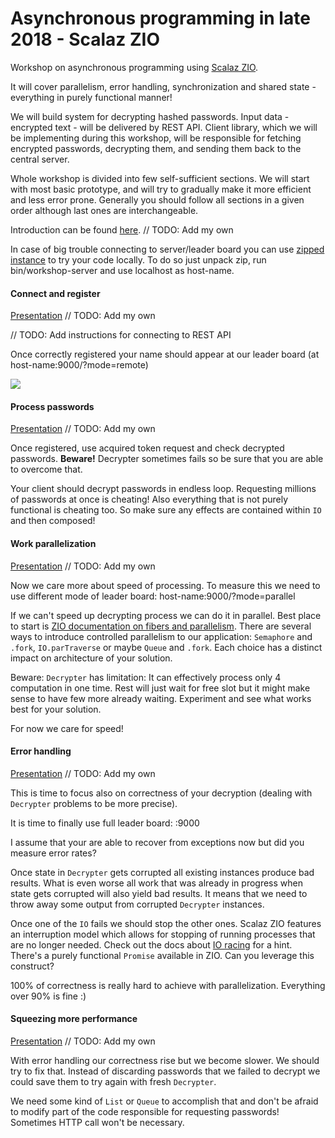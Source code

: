 Asynchronous programming in late 2018 - Scalaz ZIO
=============

Workshop on asynchronous programming using [Scalaz ZIO](https://scalaz.github.io/scalaz-zio).

It will cover parallelism, error handling, synchronization and shared state - everything in purely functional manner!

We will build system for decrypting hashed passwords. Input data - encrypted text - will be delivered by REST API.
Client library, which we will be implementing during this workshop, will be responsible for fetching encrypted passwords, decrypting them, and sending them back to the central server.


Whole workshop is divided into few self-sufficient sections. We will start with most basic prototype, and will try to gradually make it more efficient and less error prone.
Generally you should follow all sections in a given order although last ones are interchangeable.

Introduction can be found [here](http://virtuslab.github.io/akka-workshop/#/intro). // TODO: Add my own

In case of big trouble connecting to server/leader board you can use [zipped instance](/local-server/workshop-server-1.0.4.zip) to try your code locally. To do so just unpack zip, run bin/workshop-server and use localhost as host-name. 

#### Connect and register 
[Presentation](http://virtuslab.github.io/akka-workshop/#/register) // TODO: Add my own

// TODO: Add instructions for connecting to REST API

Once correctly registered your name should appear at our leader board (at host-name:9000/?mode=remote)

![](leaderboard.png)

#### Process passwords
[Presentation](http://virtuslab.github.io/akka-workshop/#/process) // TODO: Add my own

Once registered, use acquired token request and check decrypted passwords. **Beware!** Decrypter sometimes fails so be sure that you are able to overcome that.

Your client should decrypt passwords in endless loop. Requesting millions of passwords at once is cheating! Also everything
that is not purely functional is cheating too. So make sure any effects are contained within `IO` and then composed!

#### Work parallelization
[Presentation](http://virtuslab.github.io/akka-workshop/#/parallel) // TODO: Add my own

Now we care more about speed of processing. To measure this we need to use different mode of leader board: host-name:9000/?mode=parallel

If we can't speed up decrypting process we can do it in parallel. 
Best place to start is [ZIO documentation on fibers and parallelism](https://scalaz.github.io/scalaz-zio/usage/fibers.html). 
There are several ways to introduce controlled parallelism to our application: `Semaphore` and `.fork`, `IO.parTraverse` or maybe
`Queue` and `.fork`. Each choice has a distinct impact on architecture of your solution.

Beware: `Decrypter` has limitation: It can effectively process only 4 computation in one time. 
Rest will just wait for free slot but it might make sense to have few more already waiting. Experiment and see what works
best for your solution.

For now we care for speed!

#### Error handling
[Presentation](http://virtuslab.github.io/akka-workshop/#/errors) // TODO: Add my own

This is time to focus also on correctness of your decryption (dealing with `Decrypter` problems to be more precise).

It is time to finally use full leader board: <host-name>:9000

I assume that your are able to recover from exceptions now but did you measure error rates?

Once state in `Decrypter` gets corrupted all existing instances produce bad results. 
What is even worse all work that was already in progress when state gets corrupted will also yield bad results.
It means that we need to throw away some output from corrupted `Decrypter` instances. 

Once one of the `IO` fails we should stop the other ones. Scalaz ZIO features an interruption model which allows for
stopping of running processes that are no longer needed. Check out the docs about
[IO racing](https://scalaz.github.io/scalaz-zio/usage/fibers.html#racing) for a hint. There's a purely functional 
`Promise` available in ZIO. Can you leverage this construct?  
 
100% of correctness is really hard to achieve with parallelization. Everything over 90% is fine :)

#### Squeezing more performance
[Presentation](http://virtuslab.github.io/akka-workshop/#/long-tasks) // TODO: Add my own

With error handling our correctness rise but we become slower. We should try to fix that.
Instead of discarding passwords that we failed to decrypt we could save them to try again with fresh `Decrypter`. 

We need some kind of `List` or `Queue` to accomplish that and don't be afraid to modify part of the code responsible for
requesting passwords! Sometimes HTTP call won't be necessary.